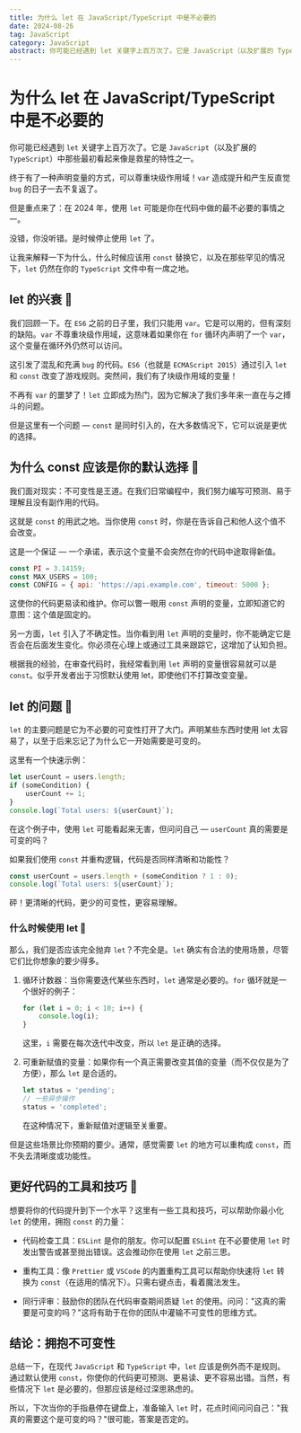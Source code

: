 ```yaml
---
title: 为什么 let 在 JavaScript/TypeScript 中是不必要的
date: 2024-08-26
tag: JavaScript
category: JavaScript
abstract: 你可能已经遇到 let 关键字上百万次了。它是 JavaScript（以及扩展的 TypeScript）中那些最初看起来像是救星的特性之一。
---
```


# 为什么 let 在 JavaScript/TypeScript 中是不必要的

你可能已经遇到 `let` 关键字上百万次了。它是 `JavaScript`（以及扩展的 `TypeScript`）中那些最初看起来像是救星的特性之一。

终于有了一种声明变量的方式，可以尊重块级作用域！`var` 造成提升和产生反直觉 `bug` 的日子一去不复返了。

但是重点来了：在 2024 年，使用 `let` 可能是你在代码中做的最不必要的事情之一。

没错，你没听错。是时候停止使用 `let` 了。

让我来解释一下为什么，什么时候应该用 `const` 替换它，以及在那些罕见的情况下，`let` 仍然在你的 `TypeScript` 文件中有一席之地。

## let 的兴衰 🐑

我们回顾一下。在 `ES6` 之前的日子里，我们只能用 `var`。它是可以用的，但有深刻的缺陷。`var` 不尊重块级作用域，这意味着如果你在 `for` 循环内声明了一个 `var`，这个变量在循环外仍然可以访问。

这引发了混乱和充满 `bug` 的代码。`ES6`（也就是 `ECMAScript 2015`）通过引入 `let` 和 `const` 改变了游戏规则。突然间，我们有了块级作用域的变量！

不再有 `var` 的噩梦了！`let` 立即成为热门，因为它解决了我们多年来一直在与之搏斗的问题。

但是这里有一个问题 — `const` 是同时引入的，在大多数情况下，它可以说是更优的选择。

## 为什么 const 应该是你的默认选择 🐠

我们面对现实：不可变性是王道。在我们日常编程中，我们努力编写可预测、易于理解且没有副作用的代码。

这就是 `const` 的用武之地。当你使用 `const` 时，你是在告诉自己和他人这个值不会改变。

这是一个保证 — 一个承诺，表示这个变量不会突然在你的代码中途取得新值。

```javascript
const PI = 3.14159;
const MAX_USERS = 100;
const CONFIG = { api: 'https://api.example.com', timeout: 5000 };
```

这使你的代码更易读和维护。你可以瞥一眼用 `const` 声明的变量，立即知道它的意图：这个值是固定的。

另一方面，`let` 引入了不确定性。当你看到用 `let` 声明的变量时，你不能确定它是否会在后面发生变化。你必须在心理上或通过工具来跟踪它，这增加了认知负担。

根据我的经验，在审查代码时，我经常看到用 `let` 声明的变量很容易就可以是 `const`。似乎开发者出于习惯默认使用 let，即使他们不打算改变变量。

## let 的问题 🐲

`let` 的主要问题是它为不必要的可变性打开了大门。声明某些东西时使用 let 太容易了，以至于后来忘记了为什么它一开始需要是可变的。

这里有一个快速示例：

```javascript
let userCount = users.length;
if (someCondition) {
    userCount += 1;
}
console.log(`Total users: ${userCount}`);
```

在这个例子中，使用 `let` 可能看起来无害，但问问自己 — `userCount` 真的需要是可变的吗？

如果我们使用 `const` 并重构逻辑，代码是否同样清晰和功能性？

```javascript
const userCount = users.length + (someCondition ? 1 : 0);
console.log(`Total users: ${userCount}`);
```

砰！更清晰的代码，更少的可变性，更容易理解。

### 什么时候使用 let 🎒

那么，我们是否应该完全抛弃 `let`？不完全是。`let` 确实有合法的使用场景，尽管它们比你想象的要少得多。

1. 循环计数器：当你需要迭代某些东西时，`let` 通常是必要的。`for` 循环就是一个很好的例子：

    ```javascript
    for (let i = 0; i < 10; i++) {
        console.log(i);
    }
    ```
    
    这里，`i` 需要在每次迭代中改变，所以 `let` 是正确的选择。

2. 可重新赋值的变量：如果你有一个真正需要改变其值的变量（而不仅仅是为了方便），那么 `let` 是合适的。

    ```javascript
    let status = 'pending';
    // 一些异步操作
    status = 'completed';
    ```
    
    在这种情况下，重新赋值对逻辑至关重要。

但是这些场景比你预期的要少。通常，感觉需要 `let` 的地方可以重构成 `const`，而不失去清晰度或功能性。

## 更好代码的工具和技巧 🎥

想要将你的代码提升到下一个水平？这里有一些工具和技巧，可以帮助你最小化 `let` 的使用，拥抱 `const` 的力量：

- 代码检查工具：`ESLint` 是你的朋友。你可以配置 `ESLint` 在不必要使用 `let` 时发出警告或甚至抛出错误。这会推动你在使用 `let` 之前三思。

- 重构工具：像 `Prettier` 或 `VSCode` 的内置重构工具可以帮助你快速将 `let` 转换为 `const`（在适用的情况下）。只需右键点击，看着魔法发生。

- 同行评审：鼓励你的团队在代码审查期间质疑 `let` 的使用。问问："这真的需要是可变的吗？"这将有助于在你的团队中灌输不可变性的思维方式。

## 结论：拥抱不可变性

总结一下，在现代 `JavaScript` 和 `TypeScript` 中，`let` 应该是例外而不是规则。通过默认使用 `const`，你使你的代码更可预测、更易读、更不容易出错。当然，有些情况下 `let` 是必要的，但那应该是经过深思熟虑的。

所以，下次当你的手指悬停在键盘上，准备输入 `let` 时，花点时间问问自己："我真的需要这个是可变的吗？"很可能，答案是否定的。
